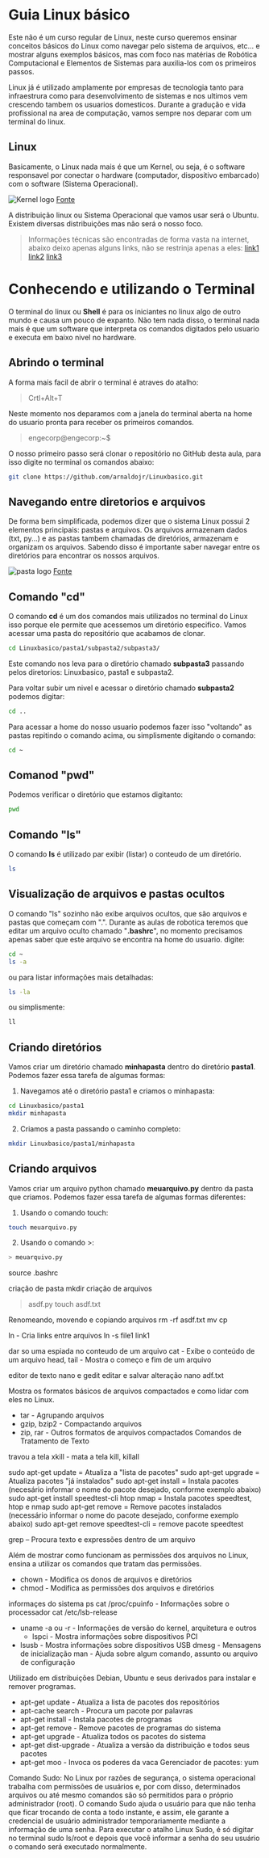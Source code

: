 # Guia Linux básico

Este não é um curso regular de Linux, neste curso queremos ensinar conceitos básicos do Linux como navegar pelo sistema de arquivos, etc... e mostrar alguns exemplos básicos, mas com foco nas matérias de Robótica Computacional e Elementos de Sistemas para auxilia-los com os primeiros passos. 

Linux já é utilizado amplamente por empresas de tecnologia tanto para infraestrura como para desenvolvimento de sistemas e nos ultimos vem crescendo tambem os usuarios domesticos. Durante a gradução e vida profissional na area de computação, vamos sempre nos deparar com um terminal do linux. 

## Linux 

Basicamente, o Linux nada mais é que um Kernel, ou seja, é o software responsavel por conectar o hardware (computador, dispositivo embarcado) com o software (Sistema Operacional). 

![Kernel logo](/img/Kernel_basic.png)
[Fonte](https://manjarobrasil.wordpress.com/2015/08/02/o-que-e-kernel/)

A distribuição linux ou Sistema Operacional que vamos usar será o Ubuntu. Existem diversas distribuições mas não será o nosso foco.

>Informações técnicas são encontradas de forma vasta na internet, abaixo deixo apenas alguns links, não se restrinja apenas a eles:
>[link1](https://www.linuxfoundation.org/)
>[link2](https://pt.wikipedia.org/wiki/Distribui%C3%A7%C3%A3o_Linux#/media/Ficheiro:Linux_Distribution_Timeline.svg)
>[link3](https://boilingsteam.com/arch-manjaro-still-going-strong/)
>

# Conhecendo e utilizando o Terminal 

O terminal do linux ou **Shell** é para os iniciantes no linux algo de outro mundo e causa um pouco de expanto. Não tem nada disso, o terminal nada mais é que um software que interpreta os comandos digitados pelo usuario e executa em baixo nivel no hardware. 

## Abrindo o terminal

A forma mais facil de abrir o terminal é atraves do atalho:

 > Crtl+Alt+T
 
 Neste momento nos deparamos com a janela do terminal aberta na home do usuario pronta para receber os primeiros comandos.
 
 > engecorp@engecorp:~$ 

O nosso primeiro passo será clonar o repositório no GitHub desta aula, para isso digite no terminal os comandos abaixo:

```bash
git clone https://github.com/arnaldojr/Linuxbasico.git
```

## Navegando entre diretorios e arquivos

De forma bem simplificada, podemos dizer que o sistema Linux possui 2 elementos principais: pastas e arquivos. Os arquivos armazenam dados (txt, py...) e as pastas tambem chamadas de diretórios, armazenam e organizam os arquivos. 
Sabendo disso é importante saber navegar entre os diretórios para encontrar os nossos arquivos.


![pasta logo](/img/FilesAndFolders.png)
[Fonte](https://commons.wikimedia.org/wiki/File:FilesAndFolders.png)


## Comando "cd"

O comando **cd** é um dos comandos mais utilizados no terminal do Linux isso porque ele permite que acessemos um diretório especifico. Vamos acessar uma pasta do repositório que acabamos de clonar. 

```bash
cd Linuxbasico/pasta1/subpasta2/subpasta3/ 
```
 
Este comando nos leva para o diretório chamado **subpasta3** passando pelos diretorios: Linuxbasico, pasta1 e subpasta2. 

Para voltar subir um nivel e acessar o diretório chamado **subpasta2** podemos digitar:

```bash
cd ..
```
Para acessar a home do nosso usuario podemos fazer isso "voltando" as pastas repitindo o comando acima, ou simplismente digitando o comando: 

```bash
cd ~
```
## Comanod "pwd"

Podemos verificar o diretório que estamos digitanto:

```bash
pwd
```

## Comando "ls"

O comando **ls** é utilizado par exibir (listar) o conteudo de um diretório. 
```bash
ls
```

## Visualização de arquivos e pastas ocultos

O comando "ls" sozinho não exibe arquivos ocultos, que são arquivos e pastas que começam com ".". Durante as aulas de robotica teremos que editar um arquivo oculto chamado "**.bashrc**", no momento precisamos apenas saber que este arquivo se encontra na home do usuario. digite:

```bash
cd ~
ls -a
```
ou para listar informações mais detalhadas:

```bash
ls -la
```
ou simplismente:

```bash
ll
```

## Criando diretórios

Vamos criar um diretório chamado **minhapasta** dentro do diretório **pasta1**. Podemos fazer essa tarefa de algumas formas:

1. Navegamos até o diretório pasta1 e criamos o minhapasta:
```bash
cd Linuxbasico/pasta1
mkdir minhapasta
```
2. Criamos a pasta passando o caminho completo:

```bash
mkdir Linuxbasico/pasta1/minhapasta 
```

## Criando arquivos

Vamos criar um arquivo python chamado **meuarquivo.py** dentro da pasta que criamos. Podemos fazer essa tarefa de algumas formas diferentes:

1. Usando o comando touch:
```bash
touch meuarquivo.py
```

2. Usando o comando >:
```bash
> meuarquivo.py
```


source .bashrc

criação de pasta
mkdir
criação de arquivos
> asdf.py
touch asdf.txt

Renomeando, movendo e copiando arquivos
rm -rf asdf.txt
mv
cp


ln - Cria links entre arquivos
ln -s file1 link1

dar so uma espiada no conteudo de um arquivo
cat - Exibe o conteúdo de um arquivo
head, tail - Mostra o começo e fim de um arquivo

editor de texto nano e gedit
editar e salvar alteração
nano adf.txt

Mostra os formatos básicos de arquivos compactados e como lidar com
eles no Linux.
- tar - Agrupando arquivos
- gzip, bzip2 - Compactando arquivos
- zip, rar - Outros formatos de arquivos compactados Comandos de
Tratamento de Texto

travou a tela 
xkill - mata a tela
kill, killall

sudo apt-get update = Atualiza a "lista de pacotes"
sudo apt-get upgrade = Atualiza pacotes "já instalados"
sudo apt-get install = Instala pacotes (necesário informar o nome do pacote desejado, conforme exemplo abaixo)
sudo apt-get install speedtest-cli htop nmap = Instala pacotes speedtest, htop e nmap
sudo apt-get remove = Remove pacotes instalados (necessário informar o nome do pacote desejado, conforme exemplo abaixo)
sudo apt-get remove speedtest-cli = remove pacote speedtest

 grep – Procura texto e expressões dentro de um arquivo
 
 Além de mostrar como funcionam as permissões dos arquivos no Linux,
ensina a utilizar os comandos que tratam das permissões.
- chown - Modifica os donos de arquivos e diretórios
- chmod - Modifica as permissões dos arquivos e diretórios


informaçes do sistema
ps 
cat /proc/cpuinfo - Informações sobre o processador
cat /etc/lsb-release 
- uname -a ou -r - Informações de versão do kernel, arquitetura e outros
  - lspci - Mostra informações sobre dispositivos PCI
- lsusb - Mostra informações sobre dispositivos USB
dmesg -  Mensagens de inicialização
man - Ajuda sobre algum comando, assunto ou arquivo de configuração

Utilizado em distribuições Debian, Ubuntu e seus derivados para
instalar e remover programas.
- apt-get update - Atualiza a lista de pacotes dos repositórios
- apt-cache search - Procura um pacote por palavras
- apt-get install - Instala pacotes de programas
- apt-get remove - Remove pacotes de programas do sistema
- apt-get upgrade - Atualiza todos os pacotes do sistema
- apt-get dist-upgrade - Atualiza a versão da distribuição e todos seus
pacotes
- apt-get moo - Invoca os poderes da vaca Gerenciador de pacotes: yum

Comando Sudo: No Linux por razões de segurança, o sistema operacional trabalha com permissões de usuários e, por com disso, determinados arquivos ou até mesmo comandos são só permitidos para o próprio administrador (root). O comando Sudo ajuda o usuário para que não tenha que ficar trocando de conta a todo instante, e assim, ele garante a credencial de usuário administrador temporariamente mediante a informação de uma senha. Para executar o atalho Linux Sudo, é só digitar no terminal sudo ls/root e depois que você informar a senha do seu usuário o comando será executado normalmente.





